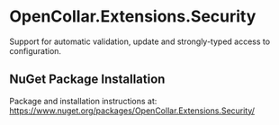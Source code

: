 # OpenCollar.Extensions.Security

Support for automatic validation, update and strongly-typed access to configuration.

## NuGet Package Installation

Package and installation instructions at: https://www.nuget.org/packages/OpenCollar.Extensions.Security/